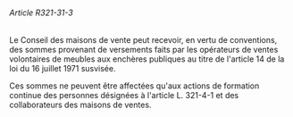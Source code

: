 ###### Article R321-31-3

Le Conseil des maisons de vente peut recevoir, en vertu de conventions, des sommes provenant de versements faits par les opérateurs de ventes volontaires de meubles aux enchères publiques au titre de l'article 14 de la loi du 16 juillet 1971 susvisée.

Ces sommes ne peuvent être affectées qu'aux actions de formation continue des personnes désignées à l'article L. 321-4-1 et des collaborateurs des maisons de ventes.

